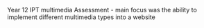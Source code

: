 Year 12 IPT multimedia Assessment - main focus was the ability to implement different multimedia types into a website

